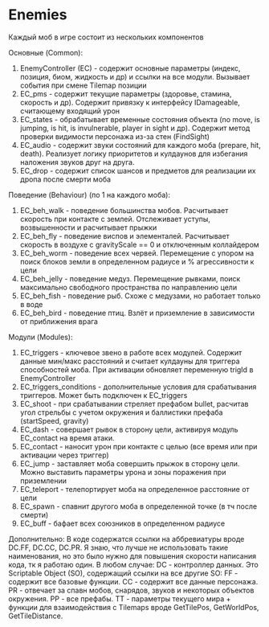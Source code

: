 # Enemies
Каждый моб в игре состоит из нескольких компонентов

Основные (Common):
1. EnemyController (EC) - содержит основные параметры (индекс, позиция, биом, жидкость и др) и ссылки на все модули. Вызывает события при смене Tilemap позиции
2. EC_pms - содержит текущие параметры (здоровье, стамина, скорость и др). Содержит привязку к интерфейсу IDamageable, считающему входящий урон
3. EC_states - обрабатывает временные состояния объекта (no move, is jumping, is hit, is invulnerable, player in sight и др). Содержит метод проверки видимости персонажа из-за стен (FindSight)
4. EC_audio - содержит звуки состояний для каждого моба (prepare, hit, death). Реализует логику приоритетов и кулдаунов для избегания наложения звуков друг на друга.
5. EC_drop - содержит список шансов и предметов для реализации их дропа после смерти моба

Поведение (Behaviour) (по 1 на каждого моба):
1. EC_beh_walk - поведение большинства мобов. Расчитывает скорость при контакте с землей. Отслеживает уступы, возвышенности и расчитывает прыжки
2. EC_beh_fly - поведение виспов и элементалей. Расчитывает скорость в воздухе c gravityScale == 0 и отключенным коллайдером
3. EC_beh_worm - поведение всех червей. Перемещение с упором на поиск блоков земли в определенном радиусе и % агрессивности к цели
4. EC_beh_jelly - поведение медуз. Перемещение рывками, поиск максимально свободного пространства по направлению цели
5. EC_beh_fish - поведение рыб. Схоже с медузами, но работает только в воде
6. EC_beh_bird - поведение птиц. Взлёт и приземление в зависимости от приближения врага

Модули (Modules):
1. EC_triggers - ключевое звено в работе всех модулей. Содержит данные мин/макс расстояний и считает кулдауны для триггера способностей моба. При активации обновляет переменную trigId в EnemyController
2. EC_triggers_conditions - дополнительные условия для срабатывания триггеров. Может быть подключен к EC_triggers
3. EC_shoot - при срабатывании стреляет префабом bullet, расчитав угол стрельбы с учетом окружения и баллистики префаба (startSpeed, gravity)
4. EC_dash - совершает рывок в сторону цели, активируя модуль EC_contact на время атаки.
5. EC_contact - наносит урон при контакте с целью (все время или при активации через триггер)
6. EC_jump - заставляет моба совершить прыжок в сторону цели. Можно выставить параметры урона и зоны поражения при приземлении
7. EC_teleport - телепортирует моба на определенное расстояние от цели
8. EC_spawn - спавнит другого моба в определенной точке (в тч после смерти)
9. EC_buff - бафает всех союзников в определенном радиусе

Дополнительно:
В коде содержатся ссылки на аббревиатуры вроде DC.FF, DC.CC, DC.PR. Я знаю, что лучше не использовать такие наименования, но это было нужно для повышения скорости написания кода, тк я работаю один.
В любом случае:
DC - контроллер данных. Это Scriptable Object (SO), содержащий ссылки на все другие SO:
FF - содержит все базовые функции.
CC - содержит все данные персонажа.
PR - отвечает за спавн мобов, снарядов, звуков и некоторых объектов окружения.
PP - все префабы.
TT - параметры текущего мира + функции для взаимодействия с Tilemaps вроде GetTilePos, GetWorldPos, GetTileDistance. 
